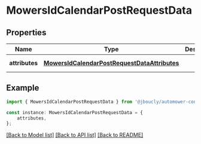 # MowersIdCalendarPostRequestData


## Properties

Name | Type | Description | Notes
------------ | ------------- | ------------- | -------------
**attributes** | [**MowersIdCalendarPostRequestDataAttributes**](MowersIdCalendarPostRequestDataAttributes.md) |  | [default to undefined]

## Example

```typescript
import { MowersIdCalendarPostRequestData } from '@jboucly/automower-connect-sdk';

const instance: MowersIdCalendarPostRequestData = {
    attributes,
};
```

[[Back to Model list]](../README.md#documentation-for-models) [[Back to API list]](../README.md#documentation-for-api-endpoints) [[Back to README]](../README.md)
